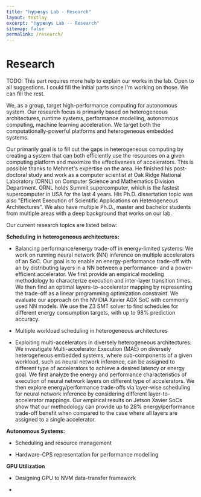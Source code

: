 ```yaml
---
title: "𝕙𝘆𝕡𝗲𝕤𝘆𝕤 Lab - Research"
layout: textlay
excerpt: "𝕙𝘆𝕡𝗲𝕤𝘆𝕤 Lab -- Research"
sitemap: false
permalink: /research/
---
```


# Research

TODO: This part requires more help to explain our works in the lab. Open to all suggestions. I could fill the initial parts since I'm working on those. We can fill the rest. 

We, as a group, target high-performance computing for autonomous system. Our research focus is primarily based on heterogeneous architectures, runtime systems, performance modelling, autonomous computing, machine learning acceleration. We target both the computationally-powerful platforms and heterogeneous embedded systems.

Our primarily goal is to fill out the gaps in heterogeneous computing by creating a system that can both efficiently use the resources on a given computing platform and maximize the effectiveness of accelerators. This is possible thanks to Mehmet's expertise on the area. He finished his post-doctoral study and work as a computer scientist at Oak Ridge National Laboratory (ORNL) on Computer Science and Mathematics Division Department. ORNL holds Summit supercomputer, which is the fastest supercomputer in USA for the last 4 years. His Ph.D. dissertation topic was also "Efficient Execution of Scientific Applications on Heterogeneous Architectures”. We also have multiple Ph.D., master and bachelor students from multiple areas with a deep background that works on our lab. 

Our current research topics are listed below:

**Scheduling in heterogeneous architectures:**
* Balancing performance/energy trade-off in energy-limited systems: We work on running neural network (NN) inference on multiple accelerators of an SoC. Our goal is to enable an energy-performance trade-off with an by distributing layers in a NN between a performance- and a power-efficient accelerator. We first provide an empirical modeling methodology to characterize execution and inter-layer transition times. We then find an optimal layers-to-accelerator mapping by representing the trade-off as a linear programming optimization constraint. We evaluate our approach on the NVIDIA Xavier AGX SoC with commonly used NN models. We use the Z3 SMT solver to find schedules for different energy consumption targets, with up to 98% prediction accuracy.

* Multiple workload scheduling in heterogeneous architectures

* Exploiting multi-accelerators in diversely heterogeneous architectures: We investigate Multi-accelerator Execution (MAE) on diversely heterogeneous embedded systems, where sub-components of a given workload, such as neural network inference, can be assigned to different type of accelerators to achieve a desired latency or energy goal. We first analyze the energy and performance characteristics of execution of neural network layers on different type of accelerators. We then explore energy/performance trade-offs via layer-wise scheduling for neural network inference by considering different layer-to-accelerator mappings. Our empirical results on Jetson Xavier SoCs show that our methodology can provide up to 28% energy/performance trade-off benefit when compared to the case where all layers are assigned to a single accelerator.


**Autonomous Systems:**
* Scheduling and resource management

* Hardware-CPS representation for performance modelling

**GPU Utilization**
* Designing GPU to NVM data-transfer framework

* 







<!-- **Scanning tunneling noise spectroscopy (STNS).** We have developed a novel cryogenic MHz amplifier that allows us to measure not only the average tunneling current, but also its fluctuation! This has many applications: one can detect the fluctuations of the electronic states, peculiar tunneling processes, and shot noise. We have used this instrument to discover charge trapping in the insulating layer of the cuprates, connected to the c-axis mystery, and to measure the doubling of the charge due to Andreev processes to the superfluid in a lead sample.


**Mott physics and high-temperature superconductivity.** Questions of interest include: (i), How does the Mott state collapse upon doping and how is this related to the complex phase diagram of high-temperature superconductors? (ii), What is the strange metal phase seen in correlated electron systems? Is this an exotic long-range entangled state? What is the mechanism of dissipation in that state? (iii), Why is the transition temperature in high-temperature superconductors so high? We have worked on iridates, rhodates, and cuprates.

**Nanofabricated "Smart Tips"**.
![]({{ site.url }}{{ site.baseurl }}/images/respic/SmartTip.png){: style="width: 250px; float: left; margin: 0px  10px"}
One of the  projects back from my job-proposal is to develop nanofabricated STM tips. The idea behind these “smart tips” is to use the technologies that were developed over decades in nanofabrication and make them available for scanning probe by using a nano-device instead of the traditional STM tungsten tip. One gains the flexibility of using different functionalities that are known from the fields of nanofabrication and mesoscopic physics. We are collaborating with the group Simon Groeblacher at TU Delft to realize this concept, benefitting from their unparalleled micro/nano fabrication know how.  A prototype of a smart tip is shown to the left. See publications in Microsyst Nanoeng, Nanotechnology, and PRB.

**Josephson STM.** Josephson STM has the ability to gain insight into spatial variations of the order parameter, or superfluid density. We have managed to, for the first time, use JSTM with atomic resolution on a quantum material.
We have used atomic-resolution Josephson scanning tunneling microscopy to reveal a strongly inhomogeneous superfluid in the iron-based superconductor FeTe0.55Se0.45. The results and their implications are published in Nature.

We also detected and investigated a quite particular YSR state in the same material.

**Ultra-stable SI-STM instrument.**  ![]({{ site.url }}{{ site.baseurl }}/images/respic/STMHead.png){: style="width: 250px; float: right; margin: 0px 10px"}
For SI-STM, having the most stable STM head is key. We have used finite element simulations, good choices in material science, and craftsmanship to build the most stable STM head in the world, to our knowledge. See publication in RSI.


**Strange Metals.** The strange metal phase might be the most mysterious phase of high-temperature superconductors. Here, the electrical resistivity grows linearly with temperature T in large areas of the phase diagram, with a mean free path that diminishes to a fraction of the interatomic distance. T-linear resistivity is often associated with quantum critical points and marginal-Fermi-liquid physics. In strange metals, the mystery seems to go even further: we deal with something that looks like a quantum critical phase over an extended range of the phase diagram instead of cumulating in a point. There exists no consistent theory for strange metals, leading to more adventurous new approaches including the holographic theories that use insights from gravity to explain strange metals (a recent textbook on this was written by our colleagues at Leiden University, Schalm and Zaanen).
We are part of the 'Strange Metal consortium NL' that includes the groups of Hussey, Golden, van Heumen, Zaanen, Schalm, Stoof and Vandoren. 

**Magnetic fluctuations and electron spin resonance.**
![]({{ site.url }}{{ site.baseurl }}/images/respic/SpinFluc.png){: style="width: 70%; float: center; margin: 10px"}

**Twisted bilayer graphene and other material with super-periodicities.**
We have proposed that artificial super-periodicities can lead to improved superconductivity, both because of increased density of states and because of phase space arguments (see image from our SciPost publication below). Perhaps for different reasons, twisted bilayer graphene has been shown to superconduct! We are investigate this material with the groups of Efetov, Baumberger, and van der Molen.

![]({{ site.url }}{{ site.baseurl }}/images/respic/SciPost.png){: style="width: 70%; float: center; margin: 0px"}

### ... and more. -->
